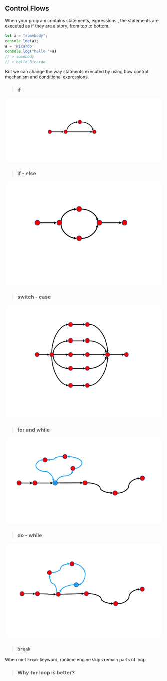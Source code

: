 ## Control  Flows 
When your program contains statements, expressions , the statements are executed as if they are a story, from top to bottom.
```js
let a = "somebody";
console.log(a);
a = 'Ricardo'
console.log("hello "+a)
// > somebody 
// > hello Ricardo
```
But we can change the way statments executed by using flow control mechanism and conditional expressions.

> ### if 

<img src='../sources/ControlFlows_if.png'>

> ### if - else

<img src='../sources/ControlFlows_if_else.png'>

> ### switch - case

<img src='../sources/ControlFlows_switch_case.png'>

> ### for and while

<img src='../sources/ControlFlows_for_while.png'>

> ### do - while

<img src='../sources/ControlFlows_do_while.png'>

> ### ```break```

When met `break` keyword, runtime engine skips remain parts of loop 

> ### Why ```for``` loop is better?